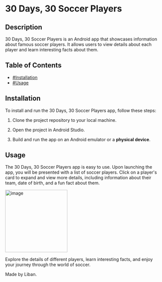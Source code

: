 # 30 Days, 30 Soccer Players

## Description
30 Days, 30 Soccer Players is an Android app that showcases information about famous soccer players. It allows users to view details about each player and learn interesting facts about them.

## Table of Contents
- [#Installation](#installation)
- [#Usage](#usage)

## Installation
To install and run the 30 Days, 30 Soccer Players app, follow these steps:

1. Clone the project repository to your local machine.

2. Open the project in Android Studio.

3. Build and run the app on an Android emulator or a **physical device**.

## Usage
The 30 Days, 30 Soccer Players app is easy to use. Upon launching the app, you will be presented with a list of soccer players. Click on a player's card to expand and view more details, including information about their team, date of birth, and a fun fact about them.

<img width="200" alt="image" src="https://github.com/KingLiban/30SoccerPlayersApp/assets/113272384/5ce68949-7f7e-4d2f-945e-901745b9ede2">


Explore the details of different players, learn interesting facts, and enjoy your journey through the world of soccer.

Made by Liban.
